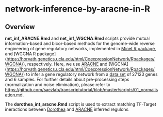 # network-inference-by-aracne-in-R

## Overview


**net_inf_ARACNE.Rmd** and **net_inf_WGCNA.Rmd** scripts provide mutual information-based and bicor-based methods for the genome-wide reverse engineering of gene regulatory networks, implemented in [Minet R package](https://bmcbioinformatics.biomedcentral.com/articles/10.1186/1471-2105-9-461), and [WGCNA R package] (https://horvath.genetics.ucla.edu/html/CoexpressionNetwork/Rpackages/WGCNA/), respectively. Here, we use [ARACNE](https://bmcbioinformatics.biomedcentral.com/articles/10.1186/1471-2105-7-S1-S7) and [WGCNA] (https://horvath.genetics.ucla.edu/html/CoexpressionNetwork/Rpackages/WGCNA/) to infer a gene regulatory network from a [data set](https://www.ncbi.nlm.nih.gov/geo/query/acc.cgi?acc=GSE119931) of 27123 genes and 6 samples. For further details about pre-processing steps (normalization and noise elimination), please refer to https://github.com/saezlab/transcriptutorial/blob/master/scripts/01_normalisation.md.

The **dorothea_int_aracne.Rmd** script is used to extract matching TF-Target ineractions between [Dorothea](https://bioconductor.org/packages/release/data/experiment/html/dorothea.html) and [ARACNE](https://bmcbioinformatics.biomedcentral.com/articles/10.1186/1471-2105-7-S1-S7) inferred regulons.

